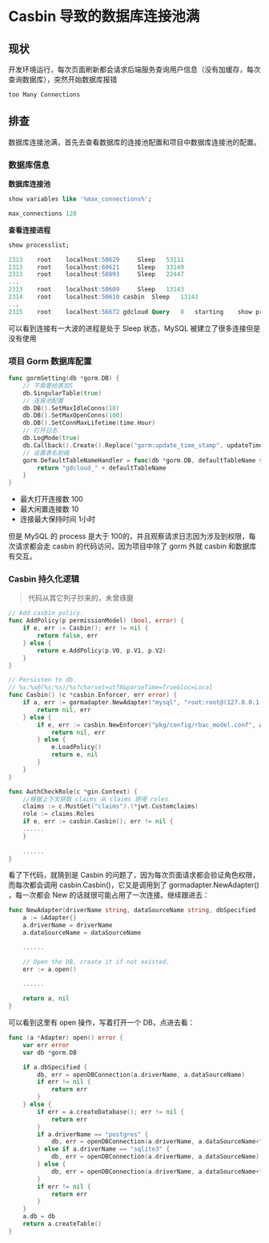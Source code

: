 # Casbin 导致的数据库连接池满

## 现状

开发环境运行，每次页面刷新都会请求后端服务查询用户信息（没有加缓存，每次查询数据库），突然开始数据库报错

```text
too Many Connections
```

##  排查

数据库连接池满，首先去查看数据库的连接池配置和项目中数据库连接池的配置。

### 数据库信息

**数据库连接池**

```sql
show variables like '%max_connections%';

max_connections	128
```

**查看连接进程**

```sql
show processlist; 

2313	root	localhost:50629		Sleep	53111
2313	root	localhost:60621		Sleep	33149
2313	root	localhost:50893		Sleep	22447
...
2313	root	localhost:50609		Sleep	13143		
2314	root	localhost:50610	casbin	Sleep	13143	
...	
2315	root	localhost:56672	gdcloud	Query	0	starting	show processlist
```

可以看到连接有一大波的进程是处于 Sleep 状态，MySQL 被建立了很多连接但是没有使用

### 项目 Gorm 数据库配置

```go
func gormSetting(db *gorm.DB) {
	// 不需要给表加S
	db.SingularTable(true)
	// 连接池配置
	db.DB().SetMaxIdleConns(10)
	db.DB().SetMaxOpenConns(100)
	db.DB().SetConnMaxLifetime(time.Hour)
	// 打开日志
	db.LogMode(true)
	db.Callback().Create().Replace("gorm:update_time_stamp", updateTimeStampForCreateCallback)
	// 设置表名前缀
	gorm.DefaultTableNameHandler = func(db *gorm.DB, defaultTableName string) string {
		return "gdcloud_" + defaultTableName
	}
}
```

* 最大打开连接数 100
* 最大闲置连接数 10
* 连接最大保持时间 1小时

但是 MySQL 的 process 是大于 100的，并且观察请求日志因为涉及到权限，每次请求都会走 casbin 的代码访问，因为项目中除了 gorm 外就 casbin 和数据库有交互。

###  Casbin 持久化逻辑

> 代码从其它列子抄来的，未曾琢磨

```go
// Add casbin policy.
func AddPolicy(p permissionModel) (bool, error) {
	if e, err := Casbin(); err != nil {
		return false, err
	} else {
		return e.AddPolicy(p.V0, p.V1, p.V2)
	}
}

// Persisten to db.
// %s:%s@(%s:%s)/%s?charset=utf8&parseTime=True&loc=Local
func Casbin() (c *casbin.Enforcer, err error) {
	if a, err := gormadapter.NewAdapter("mysql", "root:root@(127.0.0.1:3306)/"); err != nil {
		return nil, err
	} else {
		if e, err := casbin.NewEnforcer("pkg/config/rbac_model.conf", a, true); err != nil {
			return nil, err
		} else {
			e.LoadPolicy()
			return e, nil
		}
	}
}
```

```go
func AuthCheckRole(c *gin.Context) {
	//根据上下文获取 claims 从 claims 获得 roles
	claims := c.MustGet("claims").(*jwt.Customclaims)
	role := claims.Roles
	if e, err := casbin.Casbin(); err != nil {
	......
	}
	
	......
}
```

看了下代码，就猜到是 Casbin 的问题了，因为每次页面请求都会验证角色权限，而每次都会调用 casbin.Casbin\(\)，它又是调用到了 gormadapter.NewAdapter\(\) ，每一次都会 New 的话就很可能占用了一次连接。继续跟进去：

```go
func NewAdapter(driverName string, dataSourceName string, dbSpecified ...bool) (*Adapter, error) {
	a := &Adapter{}
	a.driverName = driverName
	a.dataSourceName = dataSourceName

	......

	// Open the DB, create it if not existed.
	err := a.open()
	
	......

	return a, nil
}
```

可以看到这里有 open 操作，写着打开一个 DB，点进去看：

```go
func (a *Adapter) open() error {
	var err error
	var db *gorm.DB

	if a.dbSpecified {
		db, err = openDBConnection(a.driverName, a.dataSourceName)
		if err != nil {
			return err
		}
	} else {
		if err = a.createDatabase(); err != nil {
			return err
		}
		if a.driverName == "postgres" {
			db, err = openDBConnection(a.driverName, a.dataSourceName+" dbname=casbin")
		} else if a.driverName == "sqlite3" {
			db, err = openDBConnection(a.driverName, a.dataSourceName)
		} else {
			db, err = openDBConnection(a.driverName, a.dataSourceName+"casbin")
		}
		if err != nil {
			return err
		}
	}
	a.db = db
	return a.createTable()
}
```

